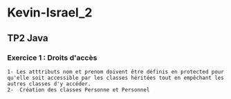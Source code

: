 #	Kevin-Israel_2
##	TP2 Java

### Exercice 1 : Droits d'accès
	1- Les atttributs nom et prenom doivent être définis en protected pour qu'elle soit accessible par les classes héritées tout en empêchant les autres classes d'y accéder.
	2-  Création des classes Personne et Personnel